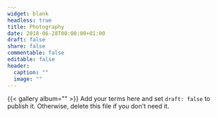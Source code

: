 ```yaml
---
widget: blank
headless: true
title: Photography
date: 2018-06-28T00:00:00+01:00
draft: false
share: false
commentable: false
editable: false
header:
  caption: ""
  image: ""
---
```



{{< gallery album="<photography>" >}}
Add your terms here and set `draft: false` to publish it. Otherwise, delete this file if you don't need it.
